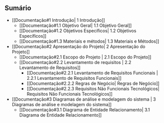 ## Sumário

- [[Documentação#1 Introdução| 1 Introdução]]
    - [[Documentação#1.1 Objetivo Geral| 1.1 Objetivo Geral]]
    - [[Documentação#1.2 Objetivos Específicos| 1.2 Objetivos Específicos]]
    - [[Documentação#1.3 Materiais e métodos| 1.3 Materiais e Métodos]]
- [[Documentação#2 Apresentação do Projeto| 2 Apresentação do Projeto]]
    - [[Documentação#2.1 Escopo do Projeto | 2.1 Escopo do Projeto]]
    - [[Documentação#2.2 Levantamento de requisitos | 2.2 Levantamento de Requisitos]]
        - [[Documentação#2.2.1 Levantamento de Requisitos Funcionais | 2.2.1 Levantamento de Requisitos Funcionais]]
        - [[Documentação#2.2.2 Regras de Negócio| Regras de Negócio]]
        - [[Documentação#2.2.3 Requisitos Não Funcionais Tecnológicos| Requisitos Não Funcionais Tecnológicos]]
- [[Documentação#3 Diagramas de análise e modelagem do sistema | 3 Diagramas de análise e modelagem do sistema]]
    - [[Documentação#3.1 Diagrama de Entidade Relacionamento| 3.1 Diagrama de Entidade Relacionamento]]